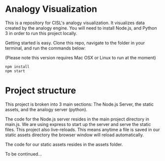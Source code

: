 # Analogy Visualization

This is a repository for CISL's analogy visualization. It visualizes data created by the analogy engine. You will need to install Node.js, and Python 3 in order to run this project locally.

Getting started is easy. Clone this repo, navigate to the folder in your terminal, and run the commands below:

(Please note this version requires Mac OSX or Linux to run at the moment)
```
npm install
npm start
```

# Project structure

This project is broken into 3 main sections: The Node.js Server, the static assets, and the analogy server (python). 

The code for the Node.js server resides in the main project directory in main.js. We are using express to start up the server and serve the static files. This project also live-reloads. This means anytime a file is saved in our static assets directory the browser window will reload automatically. 

The code for our static assets resides in the assets folder. 

To be continued...
